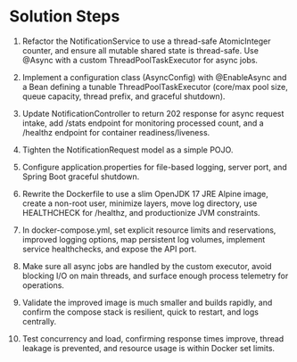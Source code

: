 # Solution Steps

1. Refactor the NotificationService to use a thread-safe AtomicInteger counter, and ensure all mutable shared state is thread-safe. Use @Async with a custom ThreadPoolTaskExecutor for async jobs.

2. Implement a configuration class (AsyncConfig) with @EnableAsync and a Bean defining a tunable ThreadPoolTaskExecutor (core/max pool size, queue capacity, thread prefix, and graceful shutdown).

3. Update NotificationController to return 202 response for async request intake, add /stats endpoint for monitoring processed count, and a /healthz endpoint for container readiness/liveness.

4. Tighten the NotificationRequest model as a simple POJO.

5. Configure application.properties for file-based logging, server port, and Spring Boot graceful shutdown.

6. Rewrite the Dockerfile to use a slim OpenJDK 17 JRE Alpine image, create a non-root user, minimize layers, move log directory, use HEALTHCHECK for /healthz, and productionize JVM constraints.

7. In docker-compose.yml, set explicit resource limits and reservations, improved logging options, map persistent log volumes, implement service healthchecks, and expose the API port.

8. Make sure all async jobs are handled by the custom executor, avoid blocking I/O on main threads, and surface enough process telemetry for operations.

9. Validate the improved image is much smaller and builds rapidly, and confirm the compose stack is resilient, quick to restart, and logs centrally.

10. Test concurrency and load, confirming response times improve, thread leakage is prevented, and resource usage is within Docker set limits.

